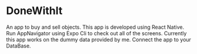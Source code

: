 # DoneWithIt
An app to buy and sell objects. This app is developed using React Native. Run AppNavigator using Expo Cli to check out all of the screens. Currently this app works on the dummy data provided by me. Connect the app to your DataBase.
